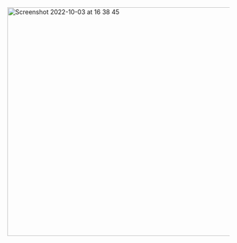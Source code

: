 <img width="518" alt="Screenshot 2022-10-03 at 16 38 45" src="https://user-images.githubusercontent.com/82537324/193591805-697830df-c8b6-4dfd-af2c-d0f4386a822a.png">
